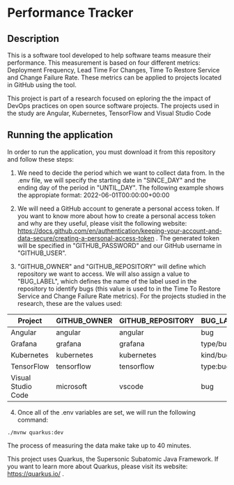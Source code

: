 # Performance Tracker

## Description

This is a software tool developed to help software teams measure their performance. This measurement is based on four different metrics: Deployment Frequency, Lead Time For Changes, Time To Restore Service and Change Failure Rate. These metrics can be applied to projects located in GitHub using the tool.

This project is part of a research focused on eploring the the impact of DevOps practices on open source software projects. The projects used in the study are Angular, Kubernetes, TensorFlow and Visual Studio Code

## Running the application

In order to run the application, you must download it from this repository and follow these steps:

1. We need to decide the period which we want to collect data from. In the .env file, we will specify the starting date in "SINCE_DAY" and the ending day of the period in "UNTIL_DAY". The following example shows the appropiate format: 2022-06-01T00:00:00+00:00

2. We will need a GitHub account to generate a personal access token. If you want to know more about how to create a personal access token and why are they useful, please visit the following website: https://docs.github.com/en/authentication/keeping-your-account-and-data-secure/creating-a-personal-access-token . The generated token will be specified in "GITHUB_PASSWORD" and our GitHub username in "GITHUB_USER".

3. "GITHUB_OWNER" and "GITHUB_REPOSITORY" will define which repository we want to access. We will also assign a value to "BUG_LABEL", which defines the name of the label used in the repository to identify bugs (this value is used to in the Time To Restore Service and Change Failure Rate metrics). For the projects studied in the research, these are the values used:

| Project            | GITHUB_OWNER | GITHUB_REPOSITORY | BUG_LABEL |
| ------------------ | ------------ | ----------------- | --------- |
| Angular            | angular      | angular           | bug       |
| Grafana            | grafana      | grafana           | type/bug  |
| Kubernetes         | kubernetes   | kubernetes        | kind/bug  |
| TensorFlow         | tensorflow   | tensorflow        | type:bug  |
| Visual Studio Code | microsoft    | vscode            | bug       |

4. Once all of the .env variables are set, we will run the following command:

```
./mvnw quarkus:dev
```

The process of measuring the data make take up to 40 minutes.

This project uses Quarkus, the Supersonic Subatomic Java Framework. If you want to learn more about Quarkus, please visit its website: https://quarkus.io/ .
